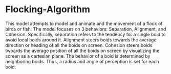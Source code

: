 # Flocking-Algorithm
This model attempts to model and animate and the movement of a flock of birds or fish. The model focuses on 3 behaviors: Separation, Alignment, and Cohesion. Specifically, separation refers to the tendency for a single boid to avoid local boids around it. Alignment steers boids towards the average direction or heading of all the boids on screen. Cohesion steers boids twoards the average position of all the boids on screen by visualizing the screen as a cartesian plane. 
The behavior of a boid is determined by neighboring boids. Thus, a radius and angle of perception is set for each boid. 

